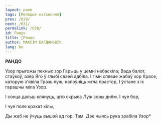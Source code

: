 ```yaml
---
layout: poem
tags: [Мелодыя натхнення]
prev: /029/
next: /031/
permalink: /030/
id: Рандо
title: 🚧Рандо
author: МАКСІМ БАГДАНОВІЧ
lang: be
---
```




**РАНДО**

Узор прыгожы пекных зор Гарыць у цемні небасхіла; Вада балот, стаўкоў, азёр Яго ў глыбі сваей адбіла. I гімн спявае жабаў хор Красе, каторую з'явіла Гразь луж; напоўніць мгла прастор, I ўстане з іх гарашчы міла Узор.

I сонца дальш клянуць, што скрыла Луж зоры днём.  I чуе бор,

I чуе поле крэхат хілы,

Ды жаб не ўчуць вышэй ад гор, Там. Дэе чыясь рука зрабіла Уэор*
